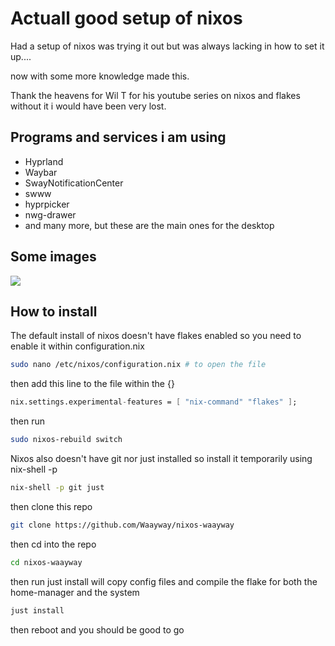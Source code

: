 # Actuall good setup of nixos

Had a setup of nixos was trying it out but was always lacking in how to set it up....

now with some more knowledge made this.

Thank the heavens for Wil T for his youtube series on nixos and flakes without it i would have been very lost.

## Programs and services i am using

-   Hyprland
-   Waybar
-   SwayNotificationCenter
-   swww
-   hyprpicker
-   nwg-drawer
-   and many more, but these are the main ones for the desktop

## Some images

![](./images/out.png)

## How to install

The default install of nixos doesn't have flakes enabled so you need to enable it within configuration.nix

```bash
sudo nano /etc/nixos/configuration.nix # to open the file
```

then add this line to the file within the {}

```nix
nix.settings.experimental-features = [ "nix-command" "flakes" ];
```

then run

```bash
sudo nixos-rebuild switch
```

Nixos also doesn't have git nor just installed so install it temporarily using nix-shell -p

```bash
nix-shell -p git just
```

then clone this repo

```bash
git clone https://github.com/Waayway/nixos-waayway
```

then cd into the repo

```bash
cd nixos-waayway
```

then run
just install will copy config files and compile the flake for both the home-manager and the system

```bash
just install
```

then reboot and you should be good to go
